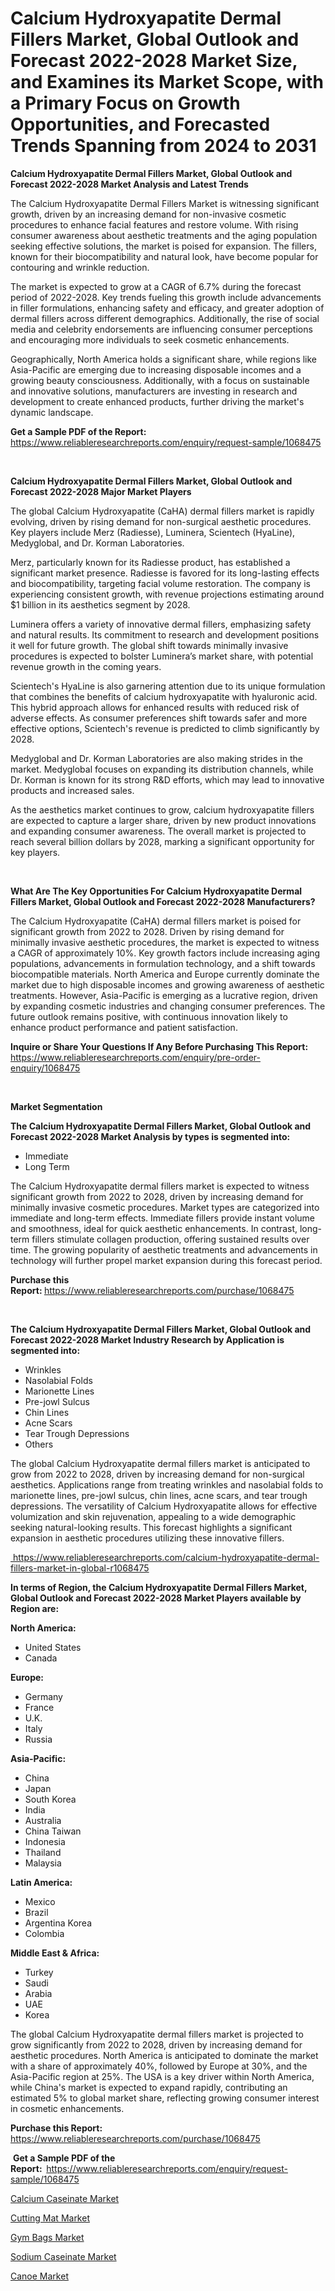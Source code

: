 <p><h1>Calcium Hydroxyapatite Dermal Fillers Market, Global Outlook and Forecast 2022-2028 Market Size, and Examines its Market Scope, with a Primary Focus on Growth Opportunities, and Forecasted Trends Spanning from 2024 to 2031</h1></p><p><strong>Calcium Hydroxyapatite Dermal Fillers Market, Global Outlook and Forecast 2022-2028 Market Analysis and Latest Trends</strong></p>
<p><p>The Calcium Hydroxyapatite Dermal Fillers Market is witnessing significant growth, driven by an increasing demand for non-invasive cosmetic procedures to enhance facial features and restore volume. With rising consumer awareness about aesthetic treatments and the aging population seeking effective solutions, the market is poised for expansion. The fillers, known for their biocompatibility and natural look, have become popular for contouring and wrinkle reduction.</p><p>The market is expected to grow at a CAGR of 6.7% during the forecast period of 2022-2028. Key trends fueling this growth include advancements in filler formulations, enhancing safety and efficacy, and greater adoption of dermal fillers across different demographics. Additionally, the rise of social media and celebrity endorsements are influencing consumer perceptions and encouraging more individuals to seek cosmetic enhancements.</p><p>Geographically, North America holds a significant share, while regions like Asia-Pacific are emerging due to increasing disposable incomes and a growing beauty consciousness. Additionally, with a focus on sustainable and innovative solutions, manufacturers are investing in research and development to create enhanced products, further driving the market's dynamic landscape.</p></p>
<p><strong>Get a Sample PDF of the Report:&nbsp;</strong> <a href="https://www.reliableresearchreports.com/enquiry/request-sample/1068475">https://www.reliableresearchreports.com/enquiry/request-sample/1068475</a></p>
<p>&nbsp;</p>
<p><strong>Calcium Hydroxyapatite Dermal Fillers Market, Global Outlook and Forecast 2022-2028 Major Market Players</strong></p>
<p><p>The global Calcium Hydroxyapatite (CaHA) dermal fillers market is rapidly evolving, driven by rising demand for non-surgical aesthetic procedures. Key players include Merz (Radiesse), Luminera, Scientech (HyaLine), Medyglobal, and Dr. Korman Laboratories. </p><p>Merz, particularly known for its Radiesse product, has established a significant market presence. Radiesse is favored for its long-lasting effects and biocompatibility, targeting facial volume restoration. The company is experiencing consistent growth, with revenue projections estimating around $1 billion in its aesthetics segment by 2028.</p><p>Luminera offers a variety of innovative dermal fillers, emphasizing safety and natural results. Its commitment to research and development positions it well for future growth. The global shift towards minimally invasive procedures is expected to bolster Luminera’s market share, with potential revenue growth in the coming years.</p><p>Scientech's HyaLine is also garnering attention due to its unique formulation that combines the benefits of calcium hydroxyapatite with hyaluronic acid. This hybrid approach allows for enhanced results with reduced risk of adverse effects. As consumer preferences shift towards safer and more effective options, Scientech's revenue is predicted to climb significantly by 2028.</p><p>Medyglobal and Dr. Korman Laboratories are also making strides in the market. Medyglobal focuses on expanding its distribution channels, while Dr. Korman is known for its strong R&D efforts, which may lead to innovative products and increased sales.</p><p>As the aesthetics market continues to grow, calcium hydroxyapatite fillers are expected to capture a larger share, driven by new product innovations and expanding consumer awareness. The overall market is projected to reach several billion dollars by 2028, marking a significant opportunity for key players.</p></p>
<p>&nbsp;</p>
<p><strong>What Are The Key Opportunities For Calcium Hydroxyapatite Dermal Fillers Market, Global Outlook and Forecast 2022-2028 Manufacturers?</strong></p>
<p><p>The Calcium Hydroxyapatite (CaHA) dermal fillers market is poised for significant growth from 2022 to 2028. Driven by rising demand for minimally invasive aesthetic procedures, the market is expected to witness a CAGR of approximately 10%. Key growth factors include increasing aging populations, advancements in formulation technology, and a shift towards biocompatible materials. North America and Europe currently dominate the market due to high disposable incomes and growing awareness of aesthetic treatments. However, Asia-Pacific is emerging as a lucrative region, driven by expanding cosmetic industries and changing consumer preferences. The future outlook remains positive, with continuous innovation likely to enhance product performance and patient satisfaction.</p></p>
<p><strong>Inquire or Share Your Questions If Any Before Purchasing This Report:</strong> <a href="https://www.reliableresearchreports.com/enquiry/pre-order-enquiry/1068475">https://www.reliableresearchreports.com/enquiry/pre-order-enquiry/1068475</a></p>
<p>&nbsp;</p>
<p><strong>Market Segmentation</strong></p>
<p><strong>The Calcium Hydroxyapatite Dermal Fillers Market, Global Outlook and Forecast 2022-2028 Market Analysis by types is segmented into:</strong></p>
<p><ul><li>Immediate</li><li>Long Term</li></ul></p>
<p><p>The Calcium Hydroxyapatite dermal fillers market is expected to witness significant growth from 2022 to 2028, driven by increasing demand for minimally invasive cosmetic procedures. Market types are categorized into immediate and long-term effects. Immediate fillers provide instant volume and smoothness, ideal for quick aesthetic enhancements. In contrast, long-term fillers stimulate collagen production, offering sustained results over time. The growing popularity of aesthetic treatments and advancements in technology will further propel market expansion during this forecast period.</p></p>
<p><strong>Purchase this Report:&nbsp;</strong><a href="https://www.reliableresearchreports.com/purchase/1068475">https://www.reliableresearchreports.com/purchase/1068475</a></p>
<p>&nbsp;</p>
<p><strong>The Calcium Hydroxyapatite Dermal Fillers Market, Global Outlook and Forecast 2022-2028 Market Industry Research by Application is segmented into:</strong></p>
<p><ul><li>Wrinkles</li><li>Nasolabial Folds</li><li>Marionette Lines</li><li>Pre-jowl Sulcus</li><li>Chin Lines</li><li>Acne Scars</li><li>Tear Trough Depressions</li><li>Others</li></ul></p>
<p><p>The global Calcium Hydroxyapatite dermal fillers market is anticipated to grow from 2022 to 2028, driven by increasing demand for non-surgical aesthetics. Applications range from treating wrinkles and nasolabial folds to marionette lines, pre-jowl sulcus, chin lines, acne scars, and tear trough depressions. The versatility of Calcium Hydroxyapatite allows for effective volumization and skin rejuvenation, appealing to a wide demographic seeking natural-looking results. This forecast highlights a significant expansion in aesthetic procedures utilizing these innovative fillers.</p></p>
<p><a href="https://www.reliableresearchreports.com/calcium-hydroxyapatite-dermal-fillers-market-in-global-r1068475">&nbsp;https://www.reliableresearchreports.com/calcium-hydroxyapatite-dermal-fillers-market-in-global-r1068475</a></p>
<p><strong>In terms of Region, the Calcium Hydroxyapatite Dermal Fillers Market, Global Outlook and Forecast 2022-2028 Market Players available by Region are:</strong></p>
<p>
    <p> <strong> North America: </strong>
        <ul>
            <li>United States</li>
            <li>Canada</li>
        </ul>
        </p> 
    <p> <strong> Europe: </strong>
        <ul>
            <li>Germany</li>
            <li>France</li>
            <li>U.K.</li>
            <li>Italy</li>
            <li>Russia</li>
        </ul>
        </p> 
    <p> <strong> Asia-Pacific: </strong>
        <ul>
            <li>China</li>
            <li>Japan</li>
            <li>South Korea</li>
            <li>India</li>
            <li>Australia</li>
            <li>China Taiwan</li>
            <li>Indonesia</li>
            <li>Thailand</li>
            <li>Malaysia</li>
        </ul>
        </p> 
    <p> <strong> Latin America: </strong>
        <ul>
            <li>Mexico</li>
            <li>Brazil</li>
            <li>Argentina Korea</li>
            <li>Colombia</li>
        </ul>
        </p> 
    <p> <strong> Middle East & Africa: </strong>
        <ul>
            <li>Turkey</li>
            <li>Saudi</li>
            <li>Arabia</li>
            <li>UAE</li>
            <li>Korea</li>
        </ul>
    </p>
    </p>
<p><p>The global Calcium Hydroxyapatite dermal fillers market is projected to grow significantly from 2022 to 2028, driven by increasing demand for aesthetic procedures. North America is anticipated to dominate the market with a share of approximately 40%, followed by Europe at 30%, and the Asia-Pacific region at 25%. The USA is a key driver within North America, while China's market is expected to expand rapidly, contributing an estimated 5% to global market share, reflecting growing consumer interest in cosmetic enhancements.</p></p>
<p><strong>Purchase this Report: </strong><a href="https://www.reliableresearchreports.com/purchase/1068475">https://www.reliableresearchreports.com/purchase/1068475</a></p>
<p>&nbsp;<strong>Get a Sample PDF of the Report:&nbsp;&nbsp;</strong><a href="https://www.reliableresearchreports.com/enquiry/request-sample/1068475">https://www.reliableresearchreports.com/enquiry/request-sample/1068475</a></p>
<p><strong></strong></p>
<p><p><a href="https://issuu.com/reportprime-2/docs/calcium-caseinate-market-size-2030._365266b21ec8ba">Calcium Caseinate Market</a></p><p><a href="https://medium.com/@kimzemlak/the-global-cutting-mat-market-is-projected-to-experience-an-annual-growth-rate-of-5-9-415611401c34">Cutting Mat Market</a></p><p><a href="https://www.linkedin.com/pulse/what-driving-global-gym-bags-market-dive-trends-applications-audde?trackingId=eS%2FAh%2FBpSdOpYrNqnFb7mA%3D%3D">Gym Bags Market</a></p><p><a href="https://issuu.com/reportprime-2/docs/sodium-caseinate-market-size-2030.p_3cc38dc51bd84f">Sodium Caseinate Market</a></p><p><a href="https://www.linkedin.com/pulse/canoe-market-research-report-exploring-size-revenue-lys6e?trackingId=V8G6BSs5TV%2BsvB9YSqeoDg%3D%3D">Canoe Market</a></p></p>
